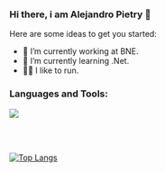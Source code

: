### Hi there, i am Alejandro Pietry 👋


Here are some ideas to get you started:

- 🔭 I’m currently working at BNE.
- 🌱 I’m currently learning .Net.
- 🏃‍♂️ I like to run.
<!--- 👯 I’m looking to collaborate on ...-->
<!--- 🤔 I’m looking for help with ...-->
<!--- 💬 Ask me about .-->
<!--- 📫 How to reach me: ...-->


### Languages and Tools:

<code><img src="https://user-images.githubusercontent.com/52106304/95490450-9ffad300-096e-11eb-8830-2e9a5c9f6bfa.png"></code>

<br />
<br />

[![Top Langs](https://github-readme-stats.vercel.app/api/top-langs/?username=Alejohns0n&layout=compact)](https://github.com/anuraghazra/github-readme-stats)
